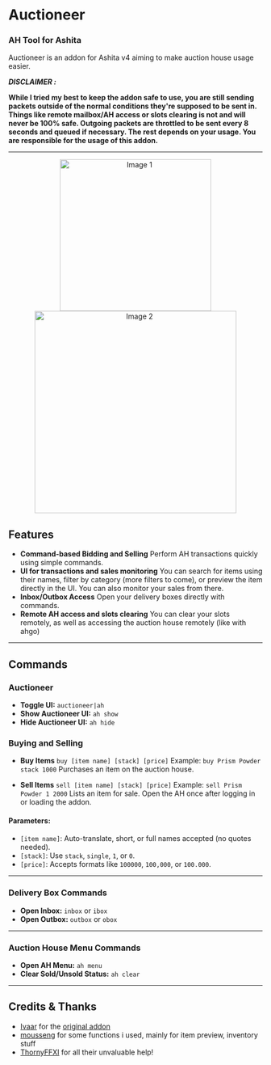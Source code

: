 # Auctioneer
### AH Tool for Ashita

Auctioneer is an addon for Ashita v4 aiming to make auction house usage easier.

***DISCLAIMER :***

**While I tried my best to keep the addon safe to use, you are still sending packets outside of the normal conditions they're supposed to be sent in.
Things like remote mailbox/AH access or slots clearing is not and will never be 100% safe. Outgoing packets are throttled to be sent every 8 seconds and queued if necessary.
The rest depends on your usage. You are responsible for the usage of this addon.**

---

<p align="center">
  <img src="https://github.com/user-attachments/assets/4e095cef-a951-42d5-a7e7-884fd248147d" alt="Image 1" width="300px" style="max-width: 100%;"/>
  <img src="https://github.com/user-attachments/assets/13609034-af4a-4b78-99b5-f1286c78a6da" alt="Image 2" width="400" style="max-width: 100%;"/>
</p>

## Features
- **Command-based Bidding and Selling**
  Perform AH transactions quickly using simple commands.
- **UI for transactions and sales monitoring**
  You can search for items using their names, filter by category (more filters to come), or preview the item directly in the UI. You can also monitor your sales from there.
- **Inbox/Outbox Access**
  Open your delivery boxes directly with commands.
- **Remote AH access and slots clearing**
  You can clear your slots remotely, as well as accessing the auction house remotely (like with ahgo)

---

## Commands

### Auctioneer
- **Toggle UI:** `auctioneer|ah`
- **Show Auctioneer UI:** `ah show`
- **Hide Auctioneer UI:** `ah hide`

### Buying and Selling
- **Buy Items**
  `buy [item name] [stack] [price]`
  Example: `buy Prism Powder stack 1000`
  Purchases an item on the auction house.

- **Sell Items**
  `sell [item name] [stack] [price]`
  Example: `sell Prism Powder 1 2000`
  Lists an item for sale. Open the AH once after logging in or loading the addon.

#### Parameters:
- `[item name]`: Auto-translate, short, or full names accepted (no quotes needed).
- `[stack]`: Use `stack`, `single`, `1`, or `0`.
- `[price]`: Accepts formats like `100000`, `100,000`, or `100.000`.

---

### Delivery Box Commands
- **Open Inbox:** `inbox` or `ibox`
- **Open Outbox:** `outbox` or `obox`

---

### Auction House Menu Commands
- **Open AH Menu:** `ah menu`
- **Clear Sold/Unsold Status:** `ah clear`

---

## Credits & Thanks

- [Ivaar](https://github.com/Ivaar) for the [original addon](https://github.com/Ivaar/Ashita-addons/tree/master/Auctioneer)
- [mousseng](https://github.com/mousseng) for some functions i used, mainly for item preview, inventory stuff
- [ThornyFFXI](https://github.com/ThornyFFXI) for all their unvaluable help!
